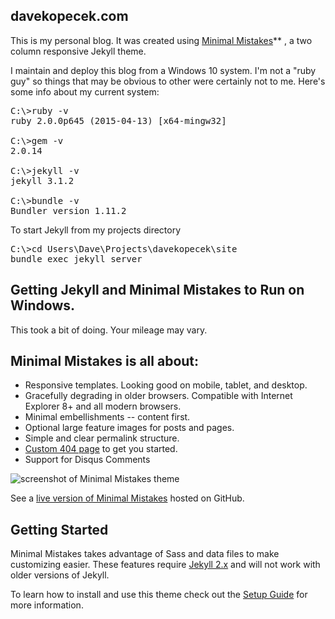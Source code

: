 ## davekopecek.com

This is my personal blog. It was created using [Minimal Mistakes](http://mmistakes.github.io/minimal-mistakes)** , a two column responsive Jekyll theme.

I maintain and deploy this blog from a Windows 10 system. I'm not a "ruby guy" so things that may be obvious to other were certainly not to me. Here's some info about my current system:


<pre>
C:\>ruby -v
ruby 2.0.0p645 (2015-04-13) [x64-mingw32]

C:\>gem -v
2.0.14

C:\>jekyll -v
jekyll 3.1.2

C:\>bundle -v
Bundler version 1.11.2
</pre>

To start Jekyll from my projects directory


<pre>
C:\>cd Users\Dave\Projects\davekopecek\site
bundle exec jekyll server
</pre>

## Getting Jekyll and Minimal Mistakes to Run on Windows.

This took a bit of doing. Your mileage may vary.






## Minimal Mistakes is all about:

* Responsive templates. Looking good on mobile, tablet, and desktop.
* Gracefully degrading in older browsers. Compatible with Internet Explorer 8+ and all modern browsers.
* Minimal embellishments -- content first.
* Optional large feature images for posts and pages.
* Simple and clear permalink structure.
* [Custom 404 page](http://mmistakes.github.io/minimal-mistakes/404.html) to get you started.
* Support for Disqus Comments

![screenshot of Minimal Mistakes theme](http://mmistakes.github.io/minimal-mistakes/images/mm-theme-post-600.jpg)

See a [live version of Minimal Mistakes](http://mmistakes.github.io/minimal-mistakes/) hosted on GitHub.

## Getting Started

Minimal Mistakes takes advantage of Sass and data files to make customizing easier. These features require [Jekyll 2.x](https://github.com/mmistakes/minimal-mistakes/releases/tag/2.1.3) and will not work with older versions of Jekyll.

To learn how to install and use this theme check out the [Setup Guide](http://mmistakes.github.io/minimal-mistakes/theme-setup/) for more information.